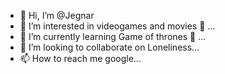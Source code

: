 - 👋 Hi, I’m @Jegnar
- 👀 I’m interested in videogames and movies 👀 ...
- 🌱 I’m currently learning Game of thrones 👀 ...
- 💞️ I’m looking to collaborate on Loneliness...
- 📫 How to reach me  google...

<!---
Jegnar/Jegnar is a ✨ special ✨ repository because its `README.md` (this file) appears on your GitHub profile.
You can click the Preview link to take a look at your changes.
--->
